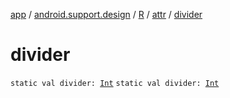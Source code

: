 [app](../../../index.md) / [android.support.design](../../index.md) / [R](../index.md) / [attr](index.md) / [divider](./divider.md)

# divider

`static val divider: `[`Int`](https://kotlinlang.org/api/latest/jvm/stdlib/kotlin/-int/index.html)
`static val divider: `[`Int`](https://kotlinlang.org/api/latest/jvm/stdlib/kotlin/-int/index.html)